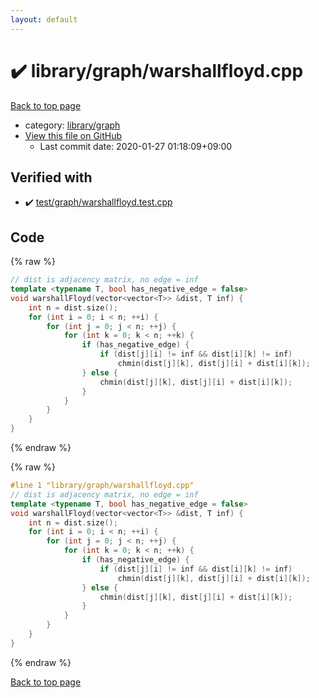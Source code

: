```yaml
---
layout: default
---
```


<!-- mathjax config similar to math.stackexchange -->
<script type="text/javascript" async
  src="https://cdnjs.cloudflare.com/ajax/libs/mathjax/2.7.5/MathJax.js?config=TeX-MML-AM_CHTML">
</script>
<script type="text/x-mathjax-config">
  MathJax.Hub.Config({
    TeX: { equationNumbers: { autoNumber: "AMS" }},
    tex2jax: {
      inlineMath: [ ['$','$'] ],
      processEscapes: true
    },
    "HTML-CSS": { matchFontHeight: false },
    displayAlign: "left",
    displayIndent: "2em"
  });
</script>

<script type="text/javascript" src="https://cdnjs.cloudflare.com/ajax/libs/jquery/3.4.1/jquery.min.js"></script>
<script src="https://cdn.jsdelivr.net/npm/jquery-balloon-js@1.1.2/jquery.balloon.min.js" integrity="sha256-ZEYs9VrgAeNuPvs15E39OsyOJaIkXEEt10fzxJ20+2I=" crossorigin="anonymous"></script>
<script type="text/javascript" src="../../../assets/js/copy-button.js"></script>
<link rel="stylesheet" href="../../../assets/css/copy-button.css" />


# :heavy_check_mark: library/graph/warshallfloyd.cpp

<a href="../../../index.html">Back to top page</a>

* category: <a href="../../../index.html#c5878b56724fd1eb9362c2254e5c362f">library/graph</a>
* <a href="{{ site.github.repository_url }}/blob/master/library/graph/warshallfloyd.cpp">View this file on GitHub</a>
    - Last commit date: 2020-01-27 01:18:09+09:00




## Verified with

* :heavy_check_mark: <a href="../../../verify/test/graph/warshallfloyd.test.cpp.html">test/graph/warshallfloyd.test.cpp</a>


## Code

<a id="unbundled"></a>
{% raw %}
```cpp
// dist is adjacency matrix, no edge = inf
template <typename T, bool has_negative_edge = false>
void warshallFloyd(vector<vector<T>> &dist, T inf) {
    int n = dist.size();
    for (int i = 0; i < n; ++i) {
        for (int j = 0; j < n; ++j) {
            for (int k = 0; k < n; ++k) {
                if (has_negative_edge) {
                    if (dist[j][i] != inf && dist[i][k] != inf)
                        chmin(dist[j][k], dist[j][i] + dist[i][k]);
                } else {
                    chmin(dist[j][k], dist[j][i] + dist[i][k]);
                }
            }
        }
    }
}
```
{% endraw %}

<a id="bundled"></a>
{% raw %}
```cpp
#line 1 "library/graph/warshallfloyd.cpp"
// dist is adjacency matrix, no edge = inf
template <typename T, bool has_negative_edge = false>
void warshallFloyd(vector<vector<T>> &dist, T inf) {
    int n = dist.size();
    for (int i = 0; i < n; ++i) {
        for (int j = 0; j < n; ++j) {
            for (int k = 0; k < n; ++k) {
                if (has_negative_edge) {
                    if (dist[j][i] != inf && dist[i][k] != inf)
                        chmin(dist[j][k], dist[j][i] + dist[i][k]);
                } else {
                    chmin(dist[j][k], dist[j][i] + dist[i][k]);
                }
            }
        }
    }
}

```
{% endraw %}

<a href="../../../index.html">Back to top page</a>

